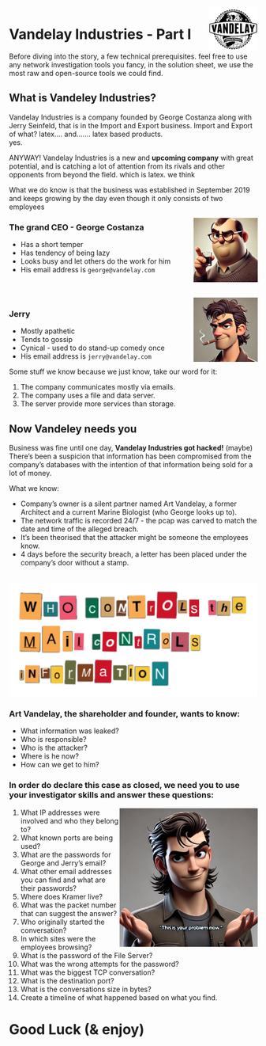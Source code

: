 <img src="../images/v_logo.png" alt="Alt text" width="100" style="float: right;"/>

# Vandelay Industries - Part I
Before diving into the story, a few technical prerequisites.
feel free to use any network investigation tools you fancy, in the solution sheet, we use the most raw and open-source tools we could find.

## What is Vandeley Industries?
Vandelay Industries is a company founded by George Costanza along with Jerry Seinfeld, that is in the Import and Export business.
Import and Export of what? 
latex.... and....... latex based products.
<br>
yes.

ANYWAY! Vandelay Industries is a new and **upcoming company** with great potential, and is catching a lot of attention from its rivals and other opponents from beyond the field. which is latex. we think

What we do know is that the business was established in September 2019 and keeps growing by the day even though it only consists of two employees

<img src="../images/george.webp" alt="Alt text" width="130" style="float: right;"/>

### The grand CEO - George Costanza
* Has a short temper
* Has tendency of being lazy
* Looks busy and let others do the work for him
* His email address is `george@vandelay.com`
<br>
<br>

<img src="../images/jerry.webp" alt="Alt text" width="130" style="float: right;"/>

### Jerry
* Mostly apathetic
* Tends to gossip
* Cynical - used to do stand-up comedy once
* His email address is `jerry@vandelay.com`

Some stuff we know because we just know, take our word for it:
1. The company communicates mostly via emails.
2. The company uses a file and data server.
3. The server provide more services than storage.

## Now Vandeley needs you
Business was fine until one day, **Vandelay Industries got hacked!** (maybe)
There’s been a suspicion that information has been compromised from the company’s databases with the intention of that information being sold for a lot of money.

What we know:
* Company’s owner is a silent partner named Art Vandelay, a former Architect and a current Marine Biologist (who George looks up to). 
* The network traffic is recorded 24/7 - the pcap was carved to match the date and time of the 
alleged breach.
* It’s been theorised that the attacker might be someone the employees know.
* 4 days before the security breach, a letter has been placed under the 
company’s door without a stamp.
<br>
<img src="../images/note.png">

### Art Vandelay, the shareholder and founder, wants to know:
* What information was leaked?
* Who is responsible?
* Who is the attacker? 
* Where is he now?
* How can we get to him?

### In order do declare this case as closed, we need you to use your investigator skills and answer these questions:
<img src="../images/jerry-problem.webp" alt="Alt text" width="280" style="float: right;"/>

1. What IP addresses were involved and who they belong to?
2. What known ports are being used?
3. What are the passwords for George and Jerry’s email?
4. What other email addresses you can find and what are their passwords?
5. Where does Kramer live?
6. What was the packet number that can suggest the answer?
7. Who originally started the conversation?
8. In which sites were the employees browsing?
9. What is the password of the File Server?
10. What was the wrong attempts for the password?
11. What was the biggest TCP conversation?
12. What is the destination port?
13. What is the conversations size in bytes?
14. Create a timeline of what happened based on what you find.

# Good Luck (& enjoy)
